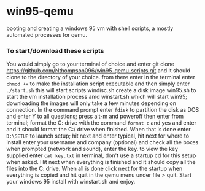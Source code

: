 # win95-qemu
booting and creating a windows 95 vm with shell scripts, a mostly automated processes for qemu.

### To start/download these scripts

You would simply go to your terminal of choice and enter git clone https://github.com/Nthompson096/win95-qemu-scripts.git and it should clone to the directory of your choice. 
from there enter in the terminal enter ```chmod +x``` to make the installation script executable and then simply enter ``` ./start.sh ``` this will start scripts windisc.sh create a disk image win95.sh to start the vm installation process amd winstart.sh which will start win95; downloading the images will only take a few minutes depending on connection.
In the command prompt enter ```fdisk``` to partition the disk as DOS and enter Y to all questions; press alt-m and poweroff then enter from terminal; format the C: drive with the command ```format c``` and yes and enter and it should format the C:/ drive when finished.
When that is done enter ```D:\SETUP``` to launch setup; hit next and enter typical, hit next for where to install enter your username and company (optional) and check all the boxes when prompted (network and sound), enter the key. to view the key supplied enter ```cat key.txt``` in terminal,  don't use a startup cd for this setup when asked. Hit next when everything is finished and it should copy all the files into the C: drive. When all is done click next for the startup when everything is copied and hit quit in the qemu menu under file > quit. Start your windows 95 install with winstart.sh and enjoy.
